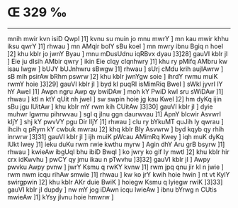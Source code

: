 # Œ 329 ‰
---
mnih mwir kvn isiD QwpI ]1] kvnu su muin jo mnu mwrY ] mn kau mwir
khhu iksu qwrY ]1] rhwau ] mn AMqir bolY sBu koeI ] mn mwry ibnu Bgiq
n hoeI ]2] khu kbIr jo jwnY Byau ] mnu mDusUdnu iqRBvx dyau ]3]28]
gauVI kbIr jI ] Eie ju dIsih AMbir qwry ] ikin Eie cIqy cIqnhwry
]1] khu ry pMifq AMbru kw isau lwgw ] bUJY bUJnhwru sBwgw ]1] rhwau ]
sUrj cMdu krih aujIAwrw ] sB mih psirAw bRhm pswrw ]2] khu kbIr
jwnYgw soie ] ihrdY rwmu muiK rwmY hoie ]3]29] gauVI kbIr jI ] byd
kI puqRI isMimRiq BweI ] sWkl jyvrI lY hY AweI ]1] Awpn ngru Awp qy
bwiDAw ] moh kY PwiD kwl sru sWiDAw ]1] rhwau ] ktI n ktY qUit nh
jweI ] sw swpin hoie jg kau KweI ]2] hm dyKq ijin sBu jgu lUitAw
] khu kbIr mY rwm kih CUitAw ]3]30] gauVI kbIr jI ] dyie muhwr
lgwmu pihrwvau ] sgl q jInu ggn daurwvau ]1] ApnY bIcwir AsvwrI
kIjY ] shj kY pwvVY pgu Dir lIjY ]1] rhwau ] clu ry bYkuMT quJih ly
qwrau ] ihcih q pRym kY cwbuk mwrau ]2] khq kbIr Bly Asvwrw ] byd
kqyb qy rhih inrwrw ]3]31] gauVI kbIr jI ] ijh muiK pWcau AMimRq
Kwey ] iqh muK dyKq lUkt lwey ]1] ieku duKu rwm rwie kwthu myrw ]
Agin dhY Aru grB bsyrw ]1] rhwau ] kwieAw ibgUqI bhu ibiD BwqI ]
ko jwry ko gif ly mwtI ]2] khu kbIr hir crx idKwvhu ] pwCY qy jmu ikau
n pTwvhu ]3]32] gauVI kbIr jI ] Awpy pwvku Awpy pvnw ] jwrY Ksmu
q rwKY kvnw ]1] rwm jpq qnu jir kI n jwie ] rwm nwm icqu rihAw
smwie ]1] rhwau ] kw ko jrY kwih hoie hwin ] nt vt KylY swirgpwin
]2] khu kbIr AKr duie BwiK ] hoiegw Ksmu q lyiegw rwiK ]3]33]
gauVI kbIr jI dupdy ] nw mY jog iDAwn icqu lwieAw ] ibnu bYrwg n
CUtis mwieAw ]1] kYsy jIvnu hoie hmwrw ]
####
